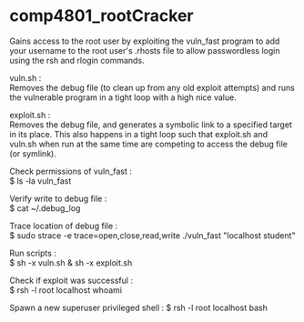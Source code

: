 # comp4801_rootCracker
Gains access to the root user by exploiting the vuln_fast program to add your username to the root user's .rhosts file to allow passwordless login using the rsh and rlogin commands.

vuln.sh :  
Removes the debug file (to clean up from any old exploit attempts) and runs the vulnerable program in a tight loop with a high nice value.

exploit.sh :  
Removes the debug file, and generates a symbolic link to a specified target in its place. This also happens in a tight loop such that exploit.sh and vuln.sh when run at the same time are competing to access the debug file (or symlink).
 
Check permissions of vuln_fast :  
$ ls -la vuln_fast

Verify write to debug file :  
$ cat ~/.debug_log

Trace location of debug file :  
$ sudo strace -e trace=open,close,read,write ./vuln_fast "localhost student"

Run scripts :  
$ sh -x vuln.sh & sh -x exploit.sh

Check if exploit was successful :  
$ rsh -l root localhost whoami

Spawn a new superuser privileged shell : 
$ rsh -l root localhost bash



